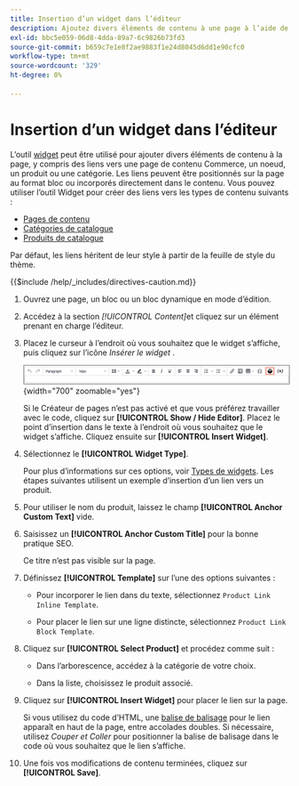 ```yaml
---
title: Insertion d’un widget dans l’éditeur
description: Ajoutez divers éléments de contenu à une page à l’aide de l’outil de widget dans l’éditeur WYSIWYG.
exl-id: bbc5e059-06d8-4dda-89a7-6c9826b73fd3
source-git-commit: b659c7e1e8f2ae9883f1e24d8045d6dd1e90cfc0
workflow-type: tm+mt
source-wordcount: '329'
ht-degree: 0%

---
```


# Insertion d’un widget dans l’éditeur

L’outil [widget](widget-create.md) peut être utilisé pour ajouter divers éléments de contenu à la page, y compris des liens vers une page de contenu Commerce, un noeud, un produit ou une catégorie. Les liens peuvent être positionnés sur la page au format bloc ou incorporés directement dans le contenu. Vous pouvez utiliser l’outil Widget pour créer des liens vers les types de contenu suivants :

- [Pages de contenu](pages.md)
- [Catégories de catalogue](../catalog/categories.md)
- [Produits de catalogue](../catalog/product-create.md)

Par défaut, les liens héritent de leur style à partir de la feuille de style du thème.

{{$include /help/_includes/directives-caution.md}}

1. Ouvrez une page, un bloc ou un bloc dynamique en mode d’édition.

1. Accédez à la section _[!UICONTROL Content]_&#x200B;et cliquez sur un élément prenant en charge l’éditeur.

1. Placez le curseur à l’endroit où vous souhaitez que le widget s’affiche, puis cliquez sur l’icône _Insérer le widget_ .

   ![Barre d’outils de l’éditeur - Insérer un widget](./assets/editor-toolbar-widget-button.png){width="700" zoomable="yes"}

   Si le Créateur de pages n’est pas activé et que vous préférez travailler avec le code, cliquez sur **[!UICONTROL Show / Hide Editor]**. Placez le point d’insertion dans le texte à l’endroit où vous souhaitez que le widget s’affiche. Cliquez ensuite sur **[!UICONTROL Insert Widget]**.

1. Sélectionnez le **[!UICONTROL Widget Type]**.

   Pour plus d’informations sur ces options, voir [Types de widgets](widgets.md#widget-types). Les étapes suivantes utilisent un exemple d’insertion d’un lien vers un produit.

1. Pour utiliser le nom du produit, laissez le champ **[!UICONTROL Anchor Custom Text]** vide.

1. Saisissez un **[!UICONTROL Anchor Custom Title]** pour la bonne pratique SEO.

   Ce titre n’est pas visible sur la page.

1. Définissez **[!UICONTROL Template]** sur l’une des options suivantes :

   - Pour incorporer le lien dans du texte, sélectionnez `Product Link Inline Template`.

   - Pour placer le lien sur une ligne distincte, sélectionnez `Product Link Block Template`.

1. Cliquez sur **[!UICONTROL Select Product]** et procédez comme suit :

   - Dans l’arborescence, accédez à la catégorie de votre choix.

   - Dans la liste, choisissez le produit associé.

1. Cliquez sur **[!UICONTROL Insert Widget]** pour placer le lien sur la page.

   Si vous utilisez du code d’HTML, une [balise de balisage](../systems/markup-tags.md) pour le lien apparaît en haut de la page, entre accolades doubles. Si nécessaire, utilisez _Couper et Coller_ pour positionner la balise de balisage dans le code où vous souhaitez que le lien s’affiche.

1. Une fois vos modifications de contenu terminées, cliquez sur **[!UICONTROL Save]**.
